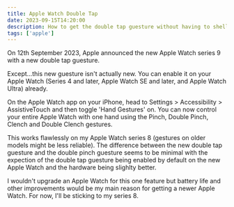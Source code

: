 ```yaml
---
title: Apple Watch Double Tap
date: 2023-09-15T14:20:00
description: How to get the double tap guesture without having to shell out for a new Apple Watch
tags: ['apple']
---
```


On 12th September 2023, Apple announced the new Apple Watch series 9 with a new double tap guesture.

Except...this new guesture isn't actually new. You can enable it on your Apple Watch (Series 4 and later, Apple Watch SE and later, and Apple Watch Ultra) already. 

On the Apple Watch app on your iPhone, head to Settings > Accessibility > AssistiveTouch and then toggle 'Hand Gestures' on. You can now control your entire Apple Watch with one hand using the Pinch, Double Pinch, Clench and Double Clench gestures. 

This works flawlessly on my Apple Watch series 8 (gestures on older models might be less reliable). The difference between the new double tap guesture and the double pinch guesture seems to be minimal with the expection of the double tap guesture being enabled by default on the new Apple Watch and the hardware being slighlty better.

I wouldn't upgrade an Apple Watch for this one feature but battery life and other improvements would be my main reason for getting a newer Apple Watch. For now, I'll be sticking to my series 8.